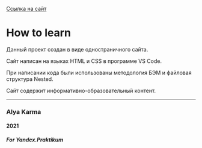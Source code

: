 [Ссылка на сайт](https://alyakarma.github.io/how-to-learn/)

# How to learn
Данный проект создан в виде одностраничного сайта.

Сайт написан на языках HTML и CSS в программе VS Code.

При написании кода были использованы методология БЭМ и файловая структура Nested.

Сайт содержит информативно-образовательный контент.

____
### Alya Karma
#### 2021
##### For Yandex.Praktikum
